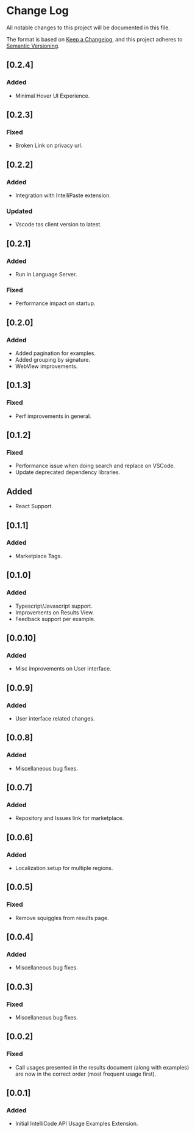 # Change Log

All notable changes to this project will be documented in this file.

The format is based on [Keep a Changelog](https://keepachangelog.com/en/1.0.0/),
and this project adheres to [Semantic Versioning](https://semver.org/spec/v2.0.0.html).
## [0.2.4]
### Added
- Minimal Hover UI Experience.
## [0.2.3]
### Fixed
- Broken Link on privacy url.
## [0.2.2]
### Added
- Integration with IntelliPaste extension.
### Updated
- Vscode tas client version to latest.
## [0.2.1]
### Added
- Run in Language Server.
### Fixed
- Performance impact on startup.

## [0.2.0]
### Added
- Added pagination for examples.
- Added grouping by signature.
- WebView improvements.

## [0.1.3]
### Fixed
- Perf improvements in general.

## [0.1.2]
### Fixed
- Performance issue when doing search and replace on VSCode.
- Update deprecated dependency libraries.
## Added
- React Support.

## [0.1.1]
### Added
- Marketplace Tags.

## [0.1.0]
### Added
- Typescript/Javascript support.
- Improvements on Results View.
- Feedback support per example.

## [0.0.10]
### Added
- Misc improvements on User interface.

## [0.0.9]
### Added
- User interface related changes.

## [0.0.8]
### Added
- Miscellaneous bug fixes.

## [0.0.7]
### Added
- Repository and Issues link for marketplace.

## [0.0.6]
### Added
- Localization setup for multiple regions.

## [0.0.5]
### Fixed
- Remove squiggles from results page.

## [0.0.4]
### Added
- Miscellaneous bug fixes.

## [0.0.3]
### Fixed
- Miscellaneous bug fixes.

## [0.0.2]
### Fixed
- Call usages presented in the results document (along with examples) are now in the correct order (most frequent usage first).


## [0.0.1]
### Added
- Initial IntelliCode API Usage Examples Extension.